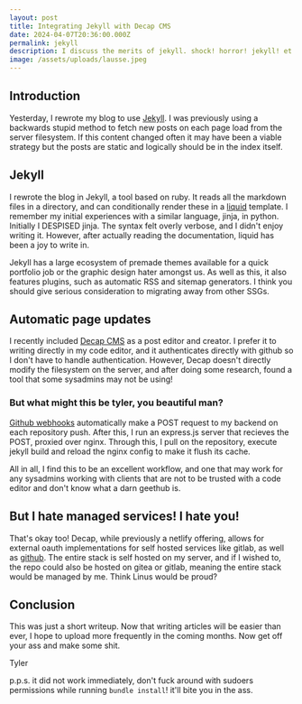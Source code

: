 ```yaml
---
layout: post
title: Integrating Jekyll with Decap CMS
date: 2024-04-07T20:36:00.000Z
permalink: jekyll
description: I discuss the merits of jekyll. shock! horror! jekyll! et cetera!
image: /assets/uploads/lausse.jpeg
---
```

## Introduction

Yesterday, I rewrote my blog to use [Jekyll](https://jekyllrb.com/). I was previously using a backwards stupid method to fetch new posts on each page load from the server filesystem. If this content changed often it may have been a viable strategy but the posts are static and logically should be in the index itself.

## Jekyll

I rewrote the blog in Jekyll, a tool based on ruby. It reads all the markdown files in a directory, and can conditionally render these in a [liquid](https://liquidjs.com/tutorials/intro-to-liquid.html) template. I remember my initial experiences with a similar language, jinja, in python. Initially I DESPISED jinja. The syntax felt overly verbose, and I didn't enjoy writing it. However, after actually reading the documentation, liquid has been a joy to write in.

Jekyll has a large ecosystem of premade themes available for a quick portfolio job or the graphic design hater amongst us. As well as this, it also features plugins, such as automatic RSS and sitemap generators. I think you should give serious consideration to migrating away from other SSGs.

## Automatic page updates

I recently included [Decap CMS](https://decapcms.org/docs/intro/) as a post editor and creator. I prefer it to writing directly in my code editor, and it authenticates directly with github so I don't have to handle authentication. However, Decap doesn't directly modify the filesystem on the server, and after doing some research, found a tool that some sysadmins may not be using!

### But what might this be tyler, you beautiful man?

[Github webhooks](https://docs.github.com/en/webhooks/about-webhooks) automatically make a POST request to my backend on each repository push. After this, I run an express.js server that recieves the POST, proxied over nginx. Through this, I pull on the repository, execute jekyll build and reload the nginx config to make it flush its cache.

All in all, I find this to be an excellent workflow, and one that may work for any sysadmins working with clients that are not to be trusted with a code editor and don't know what a darn geethub is.

## But I hate managed services! I hate you!

That's okay too! Decap, while previously a netlify offering, allows for external oauth implementations for self hosted services like gitlab, as well as [github](https://github.com/vencax/netlify-cms-github-oauth-provider). The entire stack is self hosted on my server, and if I wished to, the repo could also be hosted on gitea or gitlab, meaning the entire stack would be managed by me. Think Linus would be proud?

## Conclusion

This was just a short writeup. Now that writing articles will be easier than ever, I hope to upload more frequently in the coming months. Now get off your ass and make some shit. 

Tyler

p.p.s.
it did not work immediately, don't fuck around with sudoers permissions while running `bundle install`! it'll bite you in the ass.
